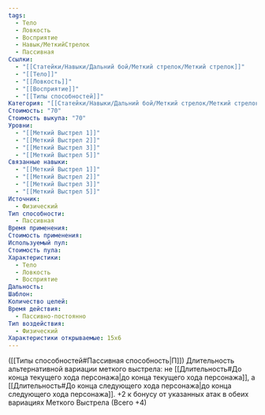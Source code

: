 ```yaml
---
tags:
  - Тело
  - Ловкость
  - Восприятие
  - Навык/МеткийСтрелок
  - Пассивная
Ссылки:
  - "[[Статейки/Навыки/Дальний бой/Меткий стрелок/Меткий стрелок]]"
  - "[[Тело]]"
  - "[[Ловкость]]"
  - "[[Восприятие]]"
  - "[[Типы способностей]]"
Категория: "[[Статейки/Навыки/Дальний бой/Меткий стрелок/Меткий стрелок]]"
Стоимость: "70"
Стоимость выкупа: "70"
Уровни:
  - "[[Меткий Выстрел 1]]"
  - "[[Меткий Выстрел 2]]"
  - "[[Меткий Выстрел 3]]"
  - "[[Меткий Выстрел 5]]"
Связанные навыки:
  - "[[Меткий Выстрел 1]]"
  - "[[Меткий Выстрел 2]]"
  - "[[Меткий Выстрел 3]]"
  - "[[Меткий Выстрел 5]]"
Источник:
  - Физический
Тип способности:
  - Пассивная
Время применения:
Стоимость применения:
Используемый пул:
Стоимость пула:
Характеристики:
  - Тело
  - Ловкость
  - Восприятие
Дальность:
Шаблон:
Количество целей:
Время действия:
  - Пассивно-постоянно
Тип воздействия:
  - Физический
Характеристики открываемые: 15x6
---
```

([[Типы способностей#Пассивная способность|П]]) Длительность альтернативной вариации меткого выстрела: не [[Длительность#До конца текущего хода персонажа|до конца текущего хода персонажа]], а [[Длительность#До конца следующего хода персонажа|до конца следующего хода персонажа]].
+2 к бонусу от указанных атак в обеих вариациях Меткого Выстрела (Всего +4)

